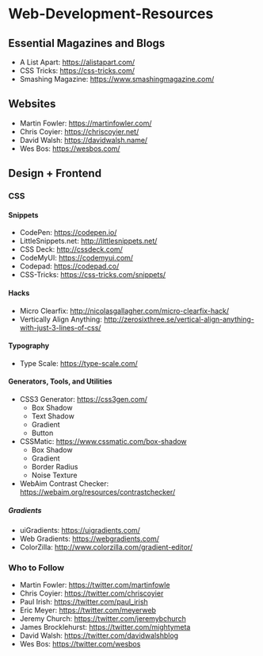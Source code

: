 # Web-Development-Resources

## Essential Magazines and Blogs
- A List Apart: https://alistapart.com/
- CSS Tricks: https://css-tricks.com/
- Smashing Magazine: https://www.smashingmagazine.com/

## Websites
- Martin Fowler: https://martinfowler.com/
- Chris Coyier: https://chriscoyier.net/
- David Walsh: https://davidwalsh.name/
- Wes Bos: https://wesbos.com/

## Design + Frontend

### CSS

#### Snippets

- CodePen: https://codepen.io/
- LittleSnippets.net: http://littlesnippets.net/
- CSS Deck: http://cssdeck.com/
- CodeMyUI: https://codemyui.com/
- Codepad: https://codepad.co/
- CSS-Tricks: https://css-tricks.com/snippets/

#### Hacks
- Micro Clearfix: http://nicolasgallagher.com/micro-clearfix-hack/
- Vertically Align Anything: http://zerosixthree.se/vertical-align-anything-with-just-3-lines-of-css/

#### Typography
- Type Scale: https://type-scale.com/

#### Generators, Tools, and Utilities
- CSS3 Generator: https://css3gen.com/
  - Box Shadow
  - Text Shadow
  - Gradient
  - Button
- CSSMatic: https://www.cssmatic.com/box-shadow
  - Box Shadow
  - Gradient
  - Border Radius
  - Noise Texture
- WebAim Contrast Checker: https://webaim.org/resources/contrastchecker/

##### Gradients
- uiGradients: https://uigradients.com/
- Web Gradients: https://webgradients.com/
- ColorZilla: http://www.colorzilla.com/gradient-editor/ 

### Who to Follow
- Martin Fowler: https://twitter.com/martinfowle
- Chris Coyier: https://twitter.com/chriscoyier
- Paul Irish: https://twitter.com/paul_irish
- Eric Meyer: https://twitter.com/meyerweb
- Jeremy Church: https://twitter.com/jeremybchurch
- James Brocklehurst: https://twitter.com/mightymeta
- David Walsh: https://twitter.com/davidwalshblog
- Wes Bos: https://twitter.com/wesbos

